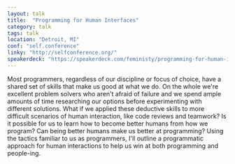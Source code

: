 ```yaml
---
layout: talk
title:  "Programming for Human Interfaces"
category: talk
tags: talk
location: "Detroit, MI"
conf: "self.conference"
linky: "http://selfconference.org/"
speakerdeck: "https://speakerdeck.com/feministy/programming-for-human-interactions"
---
```


Most programmers, regardless of our discipline or focus of choice, have a shared set of skills that make us good at what we do. On the whole we're excellent problem solvers who aren't afraid of failure and we spend ample amounts of time researching our options before experimenting with different solutions. What if we applied these deductive skills to more difficult scenarios of human interaction, like code reviews and teamwork? Is it possible for us to learn how to become better humans from how we program? Can being better humans make us better at programming? Using the tactics familiar to us as programmers, I'll outline a programmatic approach for human interactions to help us win at both programming and people-ing.